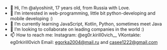 - 👋 Hi, I’m @alyoshinit, 17 years old, from Russia with Love.
- 👀 I’m interested in web-programming, little bit python-developing and mobile developing :)
- 🌱 I’m currently learning JavaScript, Kotlin, Python, sometimes meet Java
- 💞️ I’m looking to collaborate on leading companies in the world :) 
- 📫 How to reach me: Instagram: @eg0r.kirill0vich__ VKontakte: eg0rkirill0vich Email: egorka2004@mail.ru and casee1222@gmail.com

<!---
alyoshinit/alyoshinit is a ✨ special ✨ repository because its `README.md` (this file) appears on your GitHub profile.
You can click the Preview link to take a look at your changes.
--->
